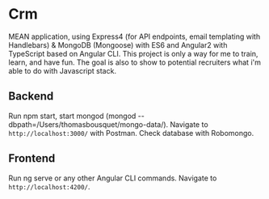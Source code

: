 # Crm

MEAN application, using Express4 (for API endpoints, email templating with Handlebars) & MongoDB (Mongoose) with ES6 and Angular2 with TypeScript based on Angular CLI.
This project is only a way for me to train, learn, and have fun. The goal is also to show to potential recruiters what i'm able to do with Javascript stack.

## Backend
Run npm start, start mongod (mongod --dbpath=/Users/thomasbousquet/mongo-data/).
Navigate to `http://localhost:3000/` with Postman.
Check database with Robomongo.

## Frontend
Run ng serve or any other Angular CLI commands.
Navigate to `http://localhost:4200/`.